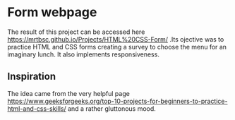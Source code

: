 # Form webpage
The result of this project can be accessed here https://mrtbsc.github.io/Projects/HTML%20CSS-Form/ .Its ojective was to practice HTML and CSS forms creating a survey to choose the menu for an imaginary lunch. It also implements responsiveness.

## Inspiration
The idea came from the very helpful page https://www.geeksforgeeks.org/top-10-projects-for-beginners-to-practice-html-and-css-skills/ and a rather gluttonous mood.

